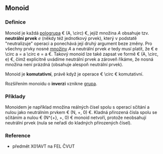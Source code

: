 ## Monoid

### Definice

Monoid je každá [pologrupa](wiki/pologrupa) € (A, \circ) €, jejíž množina *A* obsahuje tzv. **neutrální prvek** *e* (někdy též jednotkový prvek), který v podstatě "neutralizuje" operaci a ponechává její druhý argument beze změny. Pro všechny prvky nosné [množiny](wiki/mnozina) *A* a neutrální prvek *e* tedy musí platit, že € e \circ a = a \circ e = a €. Takový monoid lze také zapsat ve formě € (A, \circ, e) €, čímž explicitně uvádíme neutrální prvek a zároveň říkáme, že nosná množina není prázdná (obsahuje alespoň neutrální prvek).

Monoid je **komutativní**, právě když je operace € \circ € komutativní.

Rozšířením monoidu o **inverzi** vznikne [grupa](wiki/grupa).

### Příklady

Monoidem je například množina reálných čísel spolu s operací sčítání a nulou jako neutrálním prvkem € (N, +, 0) €. Kladná přirozená čísla spolu se sčítáním a nulou € (N^{+}, +, 0) € monoid netvoří, protože neobsahují neutrální prvek (nula se neřadí do kladných přirozených čísel).

### Reference

- předmět X01AVT na FEL ČVUT